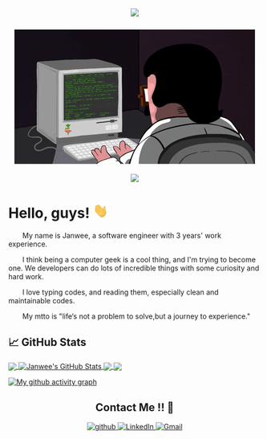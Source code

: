 <!-- 动态打字效果 -->
<h1 align="center">
  <a href="https://sunguoqi.com/">
    <img src="https://readme-typing-svg.herokuapp.com/?lines=%22B-tree...Hash%20Tables...%22;Uh...Hi!A%20bit%20tense%20here...&center=true&size=27">
  </a>
</h1>

<!-- 敲代码的图片 -->
<div align="center" ><img order-radius="100px" src="https://github.com/janwee-sha/janwee-sha/blob/main/material/typing_code.gif"/></div>
<br>

<!-- 贪吃蛇代码贡献图 -->
<div align="center"><img src="https://cdn.jsdelivr.net/gh/janwee-sha/janwee-sha/contribution-snake/github-contribution-grid-snake.svg" /></div>

<!-- 自我介绍 -->
# Hello, guys! <img src="https://github.com/janwee-sha/janwee-sha/blob/main/material/wave.gif" width="30px" height="30px" />

<p>&emsp;&emsp;My name is Janwee, a software engineer with 3 years' work experience.</p>
<p>&emsp;&emsp;I think being a computer geek is a cool thing, and I'm trying to become one. We developers can do lots of incredible things with some curiosity and hard work.</p>
<p>&emsp;&emsp;I love typing codes, and reading them, especially clean and maintainable codes.</p>
<p>&emsp;&emsp;My mtto is "life‘s not a problem to solve,but a journey to experience."</p>

## &#x1f4c8; GitHub Stats

<a href="https://github.com/janwee-sha/janwee-sha">
  <img align="center" src="https://github-readme-stats.vercel.app/api/top-langs/?username=janwee-sha&hide=java,html,tex&title_color=ffffff&text_color=c9cacc&icon_color=2bbc8a&bg_color=1d1f21&langs_count=3" />
</a>
<a href="https://github.com/janwee-sha/janwee-sha">
  <img align="center" src="https://github-readme-stats.vercel.app/api?username=janwee-sha&show_icons=true&line_height=27&count_private=true&title_color=ffffff&text_color=c9cacc&icon_color=2bbc8a&bg_color=1d1f21" alt="Janwee's GitHub Stats" />
</a>

<a href="https://github.com/janwee-sha/algorithms">
  <img align="center" src="https://github-readme-stats.vercel.app/api/pin/?username=janwee-sha&repo=algorithms&title_color=ffffff&text_color=c9cacc&icon_color=2bbc8a&bg_color=1d1f21" />
</a>

<a href="https://github.com/janwee-sha/java-in-practice">
  <img align="center" src="https://github-readme-stats.vercel.app/api/pin/?username=janwee-sha&repo=java-in-practice&title_color=ffffff&text_color=c9cacc&icon_color=2bbc8a&bg_color=1d1f21" />
</a>  

<!-- GitHub数据统计 -->
<!-- <div align="center">
  <img height="137px" src="https://github-readme-stats.vercel.app/api?username=janwee-sha&hide_title=true&hide_border=true&show_icons=trueline_height=21&text_color=000&icon_color=000&bg_color=0,ea6161,ffc64d,fffc4d,52fa5a&theme=graywhite" />
  <img height="137px" src="https://github-readme-stats.vercel.app/api/top-langs/?username=janwee-sha&hide_title=true&hide_border=true&layout=compact&langs_count=6&text_color=000&icon_color=fff&bg_color=0,52fa5a,4dfcff,c64dff&theme=graywhite" />
</div> -->

[![My github activity graph](https://activity-graph.herokuapp.com/graph?username=janwee-sha&theme=xcode)](https://github.com/janwee-sha)

<h2 align="center">Contact Me !! 🤝</h2> 

<p align="center">
  <!-- GitHub -->
  <a href="https://github.com/janwee-sha" target="_blank">
    <img src=https://img.shields.io/badge/github-%2324292e.svg?&style=for-the-badge&logo=github&logoColor=white alt=github style="margin-bottom: 5px;" />
  </a>
  <!-- LinkedIn -->
  <a href="https://www.linkedin.cn/incareer/in/janwee-sha-230577212" target="_blank">
    <img alt="LinkedIn" src="https://img.shields.io/badge/linkedin%20-%230077B5.svg?&style=for-the-badge&logo=linkedin&logoColor=white"/>
  </a>
  <!-- Gmail -->
  <a href="mailto:janweesha@gmail.com">
    <img alt="Gmail" src="https://img.shields.io/badge/Gmail-D14836?style=for-the-badge&logo=gmail&logoColor=white" />
  </a>
</p>